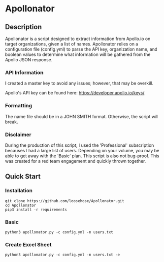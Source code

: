 # Apollonator
## Description

Apollonator is a script designed to extract information from Apollo.io on target organizations, given a list of names. Apollonator relies on a configuration file (config.yml) to parse the API key, organization name, and boolean values to determine what information will be gathered from the Apollo JSON response. 

### API Information
I created a master key to avoid any issues; however, that may be overkill.

Apollo's API key can be found here: https://developer.apollo.io/keys/

### Formatting

The name file should be in a JOHN SMITH format. Otherwise, the script will break. 

### Disclaimer

During the production of this script, I used the 'Professional' subscription becauses I had a large list of users. Depending on your volume, you may be able to get away with the 'Basic' plan. This script is also not bug-proof. This was created for a red team engagement and quickly thrown together.

## Quick Start

### Installation

```
git clone https://github.com/loosehose/Apollonator.git
cd Apollonator
pip3 install -r requirements
```

### Basic 

```
python3 apollonator.py -c config.yml -n users.txt
```

### Create Excel Sheet

```
python3 apollonator.py -c config.yml -n users.txt -e
```


